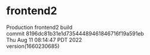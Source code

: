 # frontend2  
Production frontend2 build  
commit 8196dc81b31e1d73544489461846716f19a591eb  
Thu Aug 11 08:14:47 PDT 2022  
version(1660230685)  
